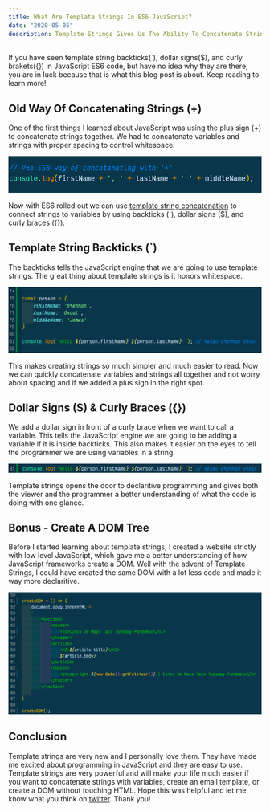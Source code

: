 ```yaml
---
title: What Are Template Strings In ES6 JavaScript?
date: "2020-05-05"
description: Template Strings Gives Us The Ability To Concatenate Strings To Variables, Make Email Templates, Create DOM Trees, And Much More. See Now!
---
```


If you have seen template string backticks(`), dollar signs($), and curly brakets({}) in JavaScript ES6 code, but have no idea why they are there, you are in luck because that is what this blog post is about. Keep reading to learn more!

## Old Way Of Concatenating Strings (+)
One of the first things I learned about JavaScript was using the plus sign (+) to concatenate strings together. We had to concatenate variables and strings with proper spacing to control whitespace. 

![Pre ES6 Way Of Concatenating With A Plus Sign](./pre-es6-concatenation.png)

Now with ES6 rolled out we can use [template string concatenation](https://developer.mozilla.org/en-US/docs/Web/JavaScript/Reference/Template_literals) to connect strings to variables by using backticks (`), dollar signs ($), and curly braces ({}). 

## Template String Backticks (`)
The backticks tells the JavaScript engine that we are going to use template strings. The great thing about template strings is it honors whitespace.

![Simple Template String Using Backticks For Hello World](./template-strings-with-object.png)

This makes creating strings so much simpler and much easier to read. Now we can quickly concatenate variables and strings all together and not worry about spacing and if we added a plus sign in the right spot.

## Dollar Signs ($) & Curly Braces ({})
We add a dollar sign in front of a curly brace when we want to call a variable. This tells the JavaScript engine we are going to be adding a variable if it is inside backticks. This also makes it easier on the eyes to tell the programmer we are using variables in a string.

![Dollar Sign With Curly Braces Indicates A Variable In Template Strings](./dollar-sign.png)

Template strings opens the door to declaritive programming and gives both the viewer and the programmer a better understanding of what the code is doing with one glance.

## Bonus - Create A DOM Tree
Before I started learning about template strings, I created a website strictly with low level JavaScript, which gave me a better understanding of how JavaScript frameworks create a DOM. Well with the advent of Template Strings, I could have created the same DOM with a lot less code and made it way more declaritive. 

![Create A DOM Tree With Declaritive Template Strings](./create-dom.png)

## Conclusion
Template strings are very new and I personally love them. They have made me excited about programming in JavaScript and they are easy to use. Template strings are very powerful and will make your life much easier if you want to concatenate strings with variables, create an email template, or create a DOM without touching HTML. Hope this was helpful and let me know what you think on [twitter](https://twitter.com/realSacWebDev). Thank you!